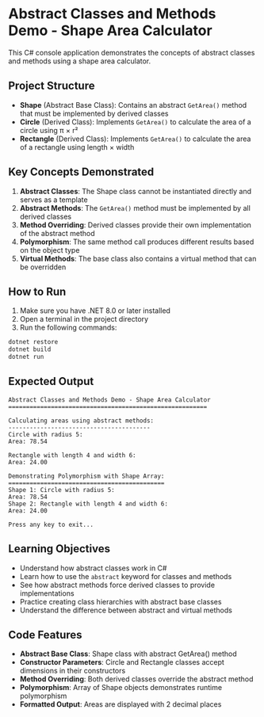 # Abstract Classes and Methods Demo - Shape Area Calculator

This C# console application demonstrates the concepts of abstract classes and methods using a shape area calculator.

## Project Structure

- **Shape** (Abstract Base Class): Contains an abstract `GetArea()` method that must be implemented by derived classes
- **Circle** (Derived Class): Implements `GetArea()` to calculate the area of a circle using π × r²
- **Rectangle** (Derived Class): Implements `GetArea()` to calculate the area of a rectangle using length × width

## Key Concepts Demonstrated

1. **Abstract Classes**: The Shape class cannot be instantiated directly and serves as a template
2. **Abstract Methods**: The `GetArea()` method must be implemented by all derived classes
3. **Method Overriding**: Derived classes provide their own implementation of the abstract method
4. **Polymorphism**: The same method call produces different results based on the object type
5. **Virtual Methods**: The base class also contains a virtual method that can be overridden

## How to Run

1. Make sure you have .NET 8.0 or later installed
2. Open a terminal in the project directory
3. Run the following commands:

```bash
dotnet restore
dotnet build
dotnet run
```

## Expected Output

```
Abstract Classes and Methods Demo - Shape Area Calculator
========================================================

Calculating areas using abstract methods:
----------------------------------------
Circle with radius 5:
Area: 78.54

Rectangle with length 4 and width 6:
Area: 24.00

Demonstrating Polymorphism with Shape Array:
============================================
Shape 1: Circle with radius 5:
Area: 78.54
Shape 2: Rectangle with length 4 and width 6:
Area: 24.00

Press any key to exit...
```

## Learning Objectives

- Understand how abstract classes work in C#
- Learn how to use the `abstract` keyword for classes and methods
- See how abstract methods force derived classes to provide implementations
- Practice creating class hierarchies with abstract base classes
- Understand the difference between abstract and virtual methods

## Code Features

- **Abstract Base Class**: Shape class with abstract GetArea() method
- **Constructor Parameters**: Circle and Rectangle classes accept dimensions in their constructors
- **Method Overriding**: Both derived classes override the abstract method
- **Polymorphism**: Array of Shape objects demonstrates runtime polymorphism
- **Formatted Output**: Areas are displayed with 2 decimal places 